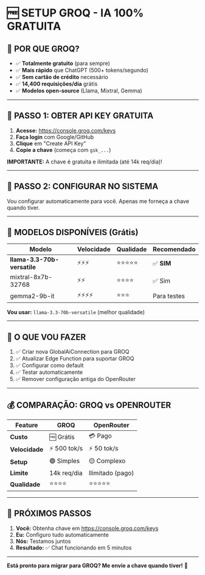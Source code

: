 # 🆓 SETUP GROQ - IA 100% GRATUITA

## 🎯 POR QUE GROQ?

- ✅ **Totalmente gratuito** (para sempre)
- ✅ **Mais rápido** que ChatGPT (500+ tokens/segundo)
- ✅ **Sem cartão de crédito** necessário
- ✅ **14,400 requisições/dia** grátis
- ✅ **Modelos open-source** (Llama, Mixtral, Gemma)

---

## 📝 PASSO 1: OBTER API KEY GRATUITA

1. **Acesse:** https://console.groq.com/keys
2. **Faça login** com Google/GitHub
3. **Clique** em "Create API Key"
4. **Copie a chave** (começa com `gsk_...`)

**IMPORTANTE:** A chave é gratuita e ilimitada (até 14k req/dia)!

---

## 📝 PASSO 2: CONFIGURAR NO SISTEMA

Vou configurar automaticamente para você. Apenas me forneça a chave quando tiver.

---

## 🤖 MODELOS DISPONÍVEIS (Grátis)

| Modelo | Velocidade | Qualidade | Recomendado |
|--------|-----------|-----------|-------------|
| **llama-3.3-70b-versatile** | ⚡⚡⚡ | ⭐⭐⭐⭐⭐ | ✅ **SIM** |
| mixtral-8x7b-32768 | ⚡⚡ | ⭐⭐⭐⭐ | ✅ Sim |
| gemma2-9b-it | ⚡⚡⚡⚡ | ⭐⭐⭐ | Para testes |

**Vou usar:** `llama-3.3-70b-versatile` (melhor qualidade)

---

## 🔧 O QUE VOU FAZER

1. ✅ Criar nova GlobalAiConnection para GROQ
2. ✅ Atualizar Edge Function para suportar GROQ
3. ✅ Configurar como default
4. ✅ Testar automaticamente
5. ✅ Remover configuração antiga do OpenRouter

---

## 💰 COMPARAÇÃO: GROQ vs OPENROUTER

| Feature | GROQ | OpenRouter |
|---------|------|------------|
| **Custo** | 🆓 Grátis | 💳 Pago |
| **Velocidade** | ⚡ 500 tok/s | ⚡ 50 tok/s |
| **Setup** | 🟢 Simples | 🟡 Complexo |
| **Limite** | 14k req/dia | Ilimitado (pago) |
| **Qualidade** | ⭐⭐⭐⭐ | ⭐⭐⭐⭐⭐ |

---

## 🚀 PRÓXIMOS PASSOS

1. **Você:** Obtenha chave em https://console.groq.com/keys
2. **Eu:** Configuro tudo automaticamente
3. **Nós:** Testamos juntos
4. **Resultado:** ✅ Chat funcionando em 5 minutos

---

**Está pronto para migrar para GROQ? Me envie a chave quando tiver!** 🎉
